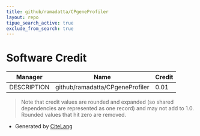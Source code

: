 ```yaml
---
title: github/ramadatta/CPgeneProfiler
layout: repo
tipue_search_active: true
exclude_from_search: true
---
```

# Software Credit

|Manager|Name|Credit|
|-------|----|------|
|DESCRIPTION|github/ramadatta/CPgeneProfiler|0.01|


> Note that credit values are rounded and expanded (so shared dependencies are represented as one record) and may not add to 1.0. Rounded values that hit zero are removed.


- Generated by [CiteLang](https://github.com/vsoch/citelang)

